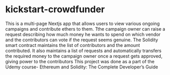 # kickstart-crowdfunder
This is a multi-page Nextjs app that allows users to view various ongoing campaigns and contribute ethers to them.
Tthe campaign owner can raise a request describing how much money he wants to spend on which vendor and the contributors can vote if the request seems genuine.
The Solidity smart contract maintains the list of contributors and the amount contributed.
It also maintains a list of requests and automatically transfers the required money to the campaign owner once a request gets approved, giving power to the contributors
This project was done as a part of the Udemy course- Ethereum and Solidity: The Complete Developer’s Guide
